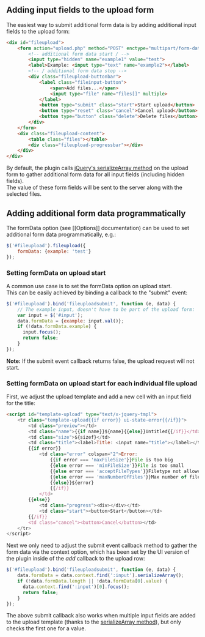 ## Adding input fields to the upload form
The easiest way to submit additional form data is by adding additional input fields to the upload form:

```html
<div id="fileupload">
    <form action="upload.php" method="POST" enctype="multipart/form-data">
        <!-- additional form data start / -->
        <input type="hidden" name="example1" value="test">
        <label>Example: <input type="text" name="example2"></label>
        <!-- / additional form data stop -->
        <div class="fileupload-buttonbar">
            <label class="fileinput-button">
                <span>Add files...</span>
                <input type="file" name="files[]" multiple>
            </label>
            <button type="submit" class="start">Start upload</button>
            <button type="reset" class="cancel">Cancel upload</button>
            <button type="button" class="delete">Delete files</button>
        </div>
    </form>
    <div class="fileupload-content">
        <table class="files"></table>
        <div class="fileupload-progressbar"></div>
    </div>
</div>
```

By default, the plugin calls [jQuery's serializeArray method](http://api.jquery.com/serializeArray) on the upload form to gather additional form data for all input fields (including hidden fields).  
The value of these form fields will be sent to the server along with the selected files.

## Adding additional form data programmatically
The formData option (see [[Options]] documentation) can be used to set additional form data programmatically, e.g.:

```js
$('#fileupload').fileupload({
    formData: {example: 'test'}
});
```

### Setting formData on upload start
A common use case is to set the formData option on upload start.  
This can be easily achieved by binding a callback to the "submit" event:

```js
$('#fileupload').bind('fileuploadsubmit', function (e, data) {
    // The example input, doesn't have to be part of the upload form:
    var input = $('#input');
    data.formData = {example: input.val()};
    if (!data.formData.example) {
      input.focus();
      return false;
    }
});
```

**Note:**
If the submit event callback returns false, the upload request will not start.

### Setting formData on upload start for each individual file upload
First, we adjust the upload template and add a new cell with an input field for the title:  

```html
<script id="template-upload" type="text/x-jquery-tmpl">
    <tr class="template-upload{{if error}} ui-state-error{{/if}}">
        <td class="preview"></td>
        <td class="name">{{if name}}${name}{{else}}Untitled{{/if}}</td>
        <td class="size">${sizef}</td>
        <td class="title"><label>Title: <input name="title"></label></td>
        {{if error}}
            <td class="error" colspan="2">Error:
                {{if error === 'maxFileSize'}}File is too big
                {{else error === 'minFileSize'}}File is too small
                {{else error === 'acceptFileTypes'}}Filetype not allowed
                {{else error === 'maxNumberOfFiles'}}Max number of files exceeded
                {{else}}${error}
                {{/if}}
            </td>
        {{else}}
            <td class="progress"><div></div></td>
            <td class="start"><button>Start</button></td>
        {{/if}}
        <td class="cancel"><button>Cancel</button></td>
    </tr>
</script>
```

Next we only need to adjust the submit event callback method to gather the form data via the context option, which has been set by the UI version of the plugin inside of the *add* callback to the upload row:

```js
$('#fileupload').bind('fileuploadsubmit', function (e, data) {
    data.formData = data.context.find(':input').serializeArray();
    if (!data.formData.length || !data.formData[0].value) {
      data.context.find(':input')[0].focus();
      return false;
    }
});
```

The above submit callback also works when multiple input fields are added to the upload template (thanks to the [serializeArray method](http://api.jquery.com/serializeArray)), but only checks the first one for a value.